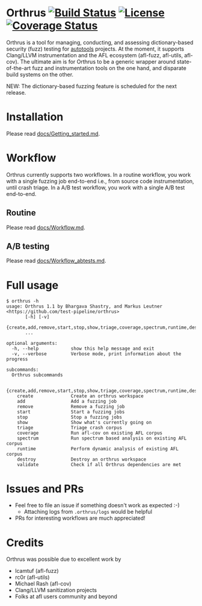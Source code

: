 # Orthrus [![Build Status](https://travis-ci.org/test-pipeline/orthrus.svg?branch=master)](https://travis-ci.org/test-pipeline/orthrus) [![License](http://img.shields.io/:license-gpl3-blue.svg?style=flat-square)](http://www.gnu.org/licenses/gpl-3.0.html) [![Coverage Status](https://coveralls.io/repos/github/test-pipeline/orthrus/badge.svg?branch=master)](https://coveralls.io/github/test-pipeline/orthrus?branch=master)

Orthrus is a tool for managing, conducting, and assessing dictionary-based security (fuzz) testing for [autotools][1] projects. At the moment, it supports Clang/LLVM instrumentation and the AFL ecosystem (afl-fuzz, afl-utils, afl-cov). The ultimate aim is for Orthrus to be a generic wrapper around state-of-the-art fuzz and instrumentation tools on the one hand, and disparate build systems on the other.

NEW: The dictionary-based fuzzing feature is scheduled for the next release.

# Installation

Please read [docs/Getting_started.md](docs/Getting_started.md).

# Workflow

Orthrus currently supports two workflows. In a routine workflow, you work with a single fuzzing job end-to-end i.e., from source code instrumentation, until crash triage. In a A/B test workflow, you work with a single A/B test end-to-end.

## Routine

Please read [docs/Workflow.md](docs/Workflow.md).

## A/B testing

Please read [docs/Workflow_abtests.md](docs/Workflow_abtests.md).

# Full usage
```
$ orthrus -h
usage: Orthrus 1.1 by Bhargava Shastry, and Markus Leutner <https://github.com/test-pipeline/orthrus> 
       [-h] [-v]
       {create,add,remove,start,stop,show,triage,coverage,spectrum,runtime,destroy,validate}
       ...

optional arguments:
  -h, --help            show this help message and exit
  -v, --verbose         Verbose mode, print information about the progress

subcommands:
  Orthrus subcommands

  {create,add,remove,start,stop,show,triage,coverage,spectrum,runtime,destroy,validate}
    create              Create an orthrus workspace
    add                 Add a fuzzing job
    remove              Remove a fuzzing job
    start               Start a fuzzing jobs
    stop                Stop a fuzzing jobs
    show                Show what's currently going on
    triage              Triage crash corpus
    coverage            Run afl-cov on existing AFL corpus
    spectrum            Run spectrum based analysis on existing AFL corpus
    runtime             Perform dynamic analysis of existing AFL corpus
    destroy             Destroy an orthrus workspace
    validate            Check if all Orthrus dependencies are met
```

# Issues and PRs

- Feel free to file an issue if something doesn't work as expected :-)
  - Attaching logs from `.orthrus/logs` would be helpful 
- PRs for interesting workflows are much appreciated!

# Credits

Orthrus was possible due to excellent work by

- lcamtuf (afl-fuzz)
- rc0r (afl-utils)
- Michael Rash (afl-cov)
- Clang/LLVM sanitization projects
- Folks at afl users community and beyond

[1]: https://en.wikipedia.org/wiki/GNU_Build_System

